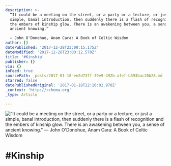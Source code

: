 ```yaml
---
description: >-
  “It could be a meeting on the street, or a party or a lecture, or just a
  simple, banal introduction, then suddenly there is a flash of recognition and
  the embers of kinship glow. There is an awakening between you, a sense of
  ancient knowing.” 

  ― John O'Donohue, Anam Cara: A Book of Celtic Wisdom
author: []
datePublished: '2017-12-28T23:00:15.175Z'
dateModified: '2017-12-28T23:00:12.570Z'
title: '#Kinship'
publisher: {}
via: {}
inFeed: true
sourcePath: _posts/2017-01-18-ee2d737f-39e9-492b-afef-b393bac20b28.md
starred: false
datePublishedOriginal: '2017-01-18T22:16:02.970Z'
_context: 'http://schema.org'
_type: Article

---
```

![“It could be a meeting on the street, or a party or a lecture, or just a simple, banal introduction, then suddenly there is a flash of recognition and the embers of kinship glow. There is an awakening between you, a sense of ancient knowing.” 
― John O'Donohue, Anam Cara: A Book of Celtic Wisdom](https://the-grid-user-content.s3-us-west-2.amazonaws.com/5c2f448a-62e2-43c6-b09c-10a6d5aceb76.jpg)

# \#Kinship